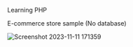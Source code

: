 
Learning PHP

E-commerce store sample (No database)

![Screenshot 2023-11-11 171359](https://github.com/MoustAhmed/FirstPHP/assets/121663630/cb8a0092-712c-44dd-a9bf-12f76e853781)


